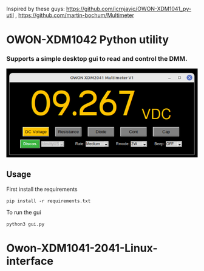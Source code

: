 Inspired by these guys:
https://github.com/icrnjavic/OWON-XDM1041_py-util , 
https://github.com/martin-bochum/Multimeter



# OWON-XDM1042 Python utility 
### Supports a simple desktop gui to read and control the DMM.</br>
![GUI](GUI.png)



## Usage </br>
First install the requirements
```shell
pip install -r requirements.txt
```

To run the gui
```shell
python3 gui.py
```
# Owon-XDM1041-2041-Linux-interface
